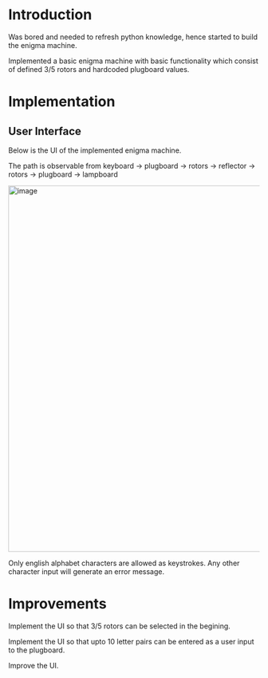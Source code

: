 # Introduction

Was bored and needed to refresh python knowledge, hence started to build the enigma machine.

Implemented a basic enigma machine with basic functionality which consist of defined 3/5 rotors and hardcoded plugboard values.

# Implementation

## User Interface

Below is the UI of the implemented enigma machine.

The path is observable from keyboard -> plugboard -> rotors -> reflector -> rotors -> plugboard -> lampboard 

<img width="1409" height="733" alt="image" src="https://github.com/user-attachments/assets/39cce5e5-e981-47c5-970a-da34439a17ed" />

Only english alphabet characters are allowed as keystrokes. Any other character input will generate an error message.

# Improvements

Implement the UI so that 3/5 rotors can be selected in the begining.

Implement the UI so that upto 10 letter pairs can be entered as a user input to the plugboard.

Improve the UI.

